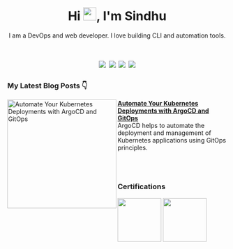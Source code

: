### <h1 align="center">Hi <img src="https://raw.githubusercontent.com/MartinHeinz/MartinHeinz/master/wave.gif" width="30px">, I'm Sindhu

<div align="center">

I am a DevOps and web developer. I love building CLI and automation tools.
  
</div>


<h1 align="center">
<a href="https://twitter.com/intisindhu"><img src="https://img.shields.io/badge/Twitter-%231DA1F2.svg?style=for-the-badge&logo=Twitter&logoColor=white"></a>
<a href="https://www.linkedin.com/in/sindhu-inti-47a228235/"><img src="https://img.shields.io/badge/linkedin-%230077B5.svg?style=for-the-badge&logo=linkedin&logoColor=white"></a>
<a href="mailto:iamsindhuinti23@gmail.com"><img src="https://img.shields.io/badge/Gmail-D14836?style=for-the-badge&logo=gmail&logoColor=white"></a>
<a href="https://sindhuinti.hashnode.dev/"><img src="https://img.shields.io/badge/Hashnode-2962FF?style=for-the-badge&logo=hashnode&logoColor=white"></a>
</h1>


### My Latest Blog Posts 👇

<p align="left">
<a href="https://sindhuinti.hashnode.dev/automate-your-kubernetes-deployments-with-argocd-and-gitops" title="Automate Your Kubernetes Deployments with ArgoCD and GitOps"><img src="https://cdn.hashnode.com/res/hashnode/image/upload/v1680870187300/0d9aaac4-ca9f-4155-9cc0-2649de5a8feb.png?w=1600&h=840&fit=crop&crop=entropy&auto=compress,format&format=webp" alt="Automate Your Kubernetes Deployments with ArgoCD and GitOps" width="250px" align="left" /></a>
<a href="https://sindhuinti.hashnode.dev/automate-your-kubernetes-deployments-with-argocd-and-gitops" title="Automate Your Kubernetes Deployments with ArgoCD and GitOps"><strong>Automate Your Kubernetes Deployments with ArgoCD and GitOps</strong></a>
<br/> ArgoCD helps to automate the deployment and management of Kubernetes applications using GitOps principles.  
</p> <br/> <br/>




### Certifications
<a href="https://www.credly.com/badges/1433cffd-912d-4f3f-aee3-6daacecb667b/public_url">
<img src="https://images.credly.com/size/680x680/images/be8fcaeb-c769-4858-b567-ffaaa73ce8cf/image.png" width="100"/></a>
<a href="https://badgr.com/public/assertions/Myfgu1OFTsSNQPQdazL7xQ?identity__email=20b91a05b3@srkrec.ac.in"><img src="https://api.badgr.io/public/assertions/Myfgu1OFTsSNQPQdazL7xQ/image" width="100"/> </a>

